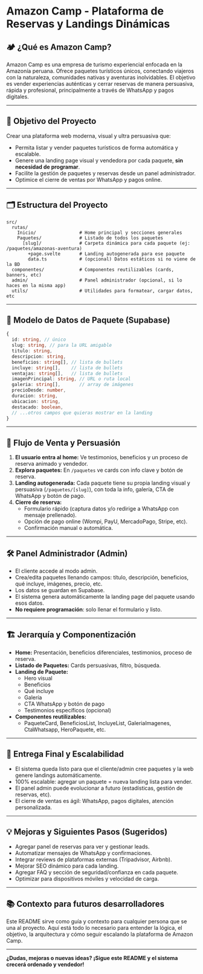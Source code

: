 # Amazon Camp - Plataforma de Reservas y Landings Dinámicas

## 🏕️ ¿Qué es Amazon Camp?
Amazon Camp es una empresa de turismo experiencial enfocada en la Amazonía peruana. Ofrece paquetes turísticos únicos, conectando viajeros con la naturaleza, comunidades nativas y aventuras inolvidables. El objetivo es vender experiencias auténticas y cerrar reservas de manera persuasiva, rápida y profesional, principalmente a través de WhatsApp y pagos digitales.

---

## 🚀 Objetivo del Proyecto
Crear una plataforma web moderna, visual y ultra persuasiva que:
- Permita listar y vender paquetes turísticos de forma automática y escalable.
- Genere una landing page visual y vendedora por cada paquete, **sin necesidad de programar**.
- Facilite la gestión de paquetes y reservas desde un panel administrador.
- Optimice el cierre de ventas por WhatsApp y pagos online.

---

## 🗂️ Estructura del Proyecto

```
src/
  rutas/
    Inicio/                # Home principal y secciones generales
    Paquetes/              # Listado de todos los paquetes
      [slug]/              # Carpeta dinámica para cada paquete (ej: /paquetes/amazonas-aventura)
        +page.svelte       # Landing autogenerada para ese paquete
        data.ts            # (opcional) Datos estáticos si no viene de la BD
  componentes/             # Componentes reutilizables (cards, banners, etc)
  admin/                   # Panel administrador (opcional, si lo haces en la misma app)
  utils/                   # Utilidades para formatear, cargar datos, etc
```

---

## 🧩 Modelo de Datos de Paquete (Supabase)
```ts
{
  id: string, // único
  slug: string, // para la URL amigable
  titulo: string,
  descripcion: string,
  beneficios: string[], // lista de bullets
  incluye: string[],    // lista de bullets
  ventajas: string[],   // lista de bullets
  imagenPrincipal: string, // URL o ruta local
  galeria: string[],       // array de imágenes
  precioDesde: number,
  duracion: string,
  ubicacion: string,
  destacado: boolean,
  // ...otros campos que quieras mostrar en la landing
}
```

---

## 🛒 Flujo de Venta y Persuasión
1. **El usuario entra al home:** Ve testimonios, beneficios y un proceso de reserva animado y vendedor.
2. **Explora paquetes:** En `/paquetes` ve cards con info clave y botón de reserva.
3. **Landing autogenerada:** Cada paquete tiene su propia landing visual y persuasiva (`/paquetes/[slug]`), con toda la info, galería, CTA de WhatsApp y botón de pago.
4. **Cierre de reserva:**
   - Formulario rápido (captura datos y/o redirige a WhatsApp con mensaje prellenado).
   - Opción de pago online (Wompi, PayU, MercadoPago, Stripe, etc).
   - Confirmación manual o automática.

---

## 🛠️ Panel Administrador (Admin)
- El cliente accede al modo admin.
- Crea/edita paquetes llenando campos: título, descripción, beneficios, qué incluye, imágenes, precio, etc.
- Los datos se guardan en Supabase.
- El sistema genera automáticamente la landing page del paquete usando esos datos.
- **No requiere programación**: solo llenar el formulario y listo.

---

## 🏗️ Jerarquía y Componentización
- **Home:** Presentación, beneficios diferenciales, testimonios, proceso de reserva.
- **Listado de Paquetes:** Cards persuasivas, filtro, búsqueda.
- **Landing de Paquete:**
  - Hero visual
  - Beneficios
  - Qué incluye
  - Galería
  - CTA WhatsApp y botón de pago
  - Testimonios específicos (opcional)
- **Componentes reutilizables:**
  - PaqueteCard, BeneficiosList, IncluyeList, GaleriaImagenes, CtaWhatsapp, HeroPaquete, etc.

---

## 🏁 Entrega Final y Escalabilidad
- El sistema queda listo para que el cliente/admin cree paquetes y la web genere landings automáticamente.
- 100% escalable: agregar un paquete = nueva landing lista para vender.
- El panel admin puede evolucionar a futuro (estadísticas, gestión de reservas, etc).
- El cierre de ventas es ágil: WhatsApp, pagos digitales, atención personalizada.

---

## 💡 Mejoras y Siguientes Pasos (Sugeridos)
- Agregar panel de reservas para ver y gestionar leads.
- Automatizar mensajes de WhatsApp y confirmaciones.
- Integrar reviews de plataformas externas (Tripadvisor, Airbnb).
- Mejorar SEO dinámico para cada landing.
- Agregar FAQ y sección de seguridad/confianza en cada paquete.
- Optimizar para dispositivos móviles y velocidad de carga.

---

## 📚 Contexto para futuros desarrolladores
Este README sirve como guía y contexto para cualquier persona que se una al proyecto. Aquí está todo lo necesario para entender la lógica, el objetivo, la arquitectura y cómo seguir escalando la plataforma de Amazon Camp.

---

**¿Dudas, mejoras o nuevas ideas? ¡Sigue este README y el sistema crecerá ordenado y vendedor!**
